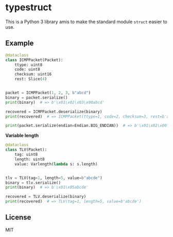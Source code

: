 # typestruct

This is a Python 3 library amis to make the standard module `struct` easier to use.

## Example

```python
@dataclass
class ICMPPacket(Packet):
    ttype: uint8
    code: uint8
    checksum: uint16
    rest: Slice(4)


packet = ICMPPacket(1, 2, 3, b"abcd")
binary = packet.serialize()
print(binary)  # => b'\x01\x02\x03\x00abcd'

recovered = ICMPPacket.deserialize(binary)
print(recovered)  # => ICMPPacket(ttype=1, code=2, checksum=3, rest=b'abcd')

print(packet.serialize(endian=Endian.BIG_ENDIAN))  # => b'\x01\x02\x00\x03abcd'
```

**Variable length**

```python
@dataclass
class TLV(Packet):
    tag: uint8
    length: uint8
    value: Varlength(lambda s: s.length)


tlv = TLV(tag=1, length=5, value=b"abcde")
binary = tlv.serialize()
print(binary)  # => b'\x01\x05abcde'

recovered = TLV.deserialize(binary)
print(recovered)  # => TLV(tag=1, length=5, value=b'abcde')
```

## License

MIT
